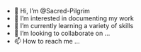 - 👋 Hi, I’m @Sacred-Pilgrim
- 👀 I’m interested in documenting my work
- 🌱 I’m currently learning a variety of skills
- 💞️ I’m looking to collaborate on ...
- 📫 How to reach me ...

<!---
Sacred-Pilgrim/Sacred-Pilgrim is a ✨ special ✨ repository because its `README.md` (this file) appears on your GitHub profile.
You can click the Preview link to take a look at your changes.
--->
